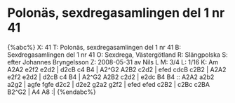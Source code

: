 # Polonäs, sexdregasamlingen del 1 nr 41

{%abc%}
X: 41
T: Polonäs, sexdregasamlingen del 1 nr 41
B: Sexdregasamlingen del 1 nr 41
O: Sexdrega, Västergötland
R: Slängpolska
S: efter Johannes Bryngelsson
Z: 2008-05-31 av Nils L
M: 3/4
L: 1/16
K: Am
A2A2 e2f2 e2d2 | d2cB c4 B4 | A2^G2 A2B2 c2d2 | efed cdcB c2B2 |
A2A2 e2f2 e2d2 | d2cB c4 B4 | A2^G2 A2B2 c2d2 | e2dc B4 B4 ::
A2A2 a2b2 a2g2 | agfe fgfe d2c2 | d2e2 g2a2 g2f2 | 
efed efed c2B2 | c2Bc c2BA B2^G2 | A4 A8 :|
{%endabc%}

